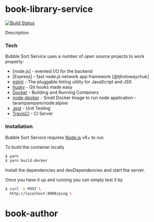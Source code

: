 # book-library-service

[![Build Status](https://travis-ci.org/Gideon877/book-author.svg?branch=master)](https://travis-ci.org/Gideon877/book-author)

Description

### Tech

Bubble Sort Service uses a number of open source projects to work properly:
* [node.js] - evented I/O for the backend
* [Express] - fast node.js network app framework [@tjholowaychuk]
* [eslint](https://eslint.org/) - The pluggable linting utility for JavaScript and JSX
* [husky](https://www.npmjs.com/package/husky) - Git hooks made easy
* [Docker](https://www.docker.com/) - Building and Running Containers
* [node-docker](https://github.com/tarampampam/node-docker) - Small Docker Image to run node application - tarampampam/node:alpine
* [Jest](https://jestjs.io/) - Unit Testing
* [TravisCI](https://docs.travis-ci.com) - CI Server

### Installation

Bubble Sort Service requires [Node.js](https://nodejs.org/) v6+ to run.

To build the container locally

```sh
$ yarn
$ yarn build-docker
```

Install the dependencies and devDependencies and start the server.

Once you have it up and running you can simply test it by 

```sh
$ curl -X POST \
  http://localhost:8000/ping \

```
# book-author
